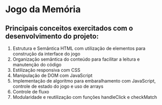 # Jogo da Memória
## Principais conceitos exercitados com o desenvolvimento do projeto:
  1. Estrutura e Semântica HTML com utilização de elementos para construção da interface do jogo
  2. Organização semântica do conteúdo para facilitar a leitura e manutenção do código
  3. Estilização responsiva com CSS
  4. Manipulação de DOM com JavaScript
  5. Implementação de algoritmo para embaralhamento com JavaScript, controle de estado do jogo e uso de arrays
  6. Controle de fluxo
  7. Modularidade e reutilização com funções handleClick e checkMatch

